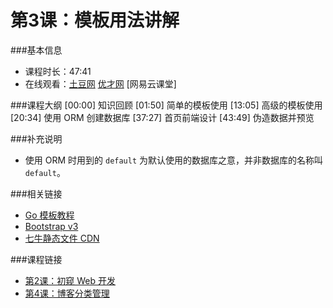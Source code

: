 第3课：模板用法讲解
==========================

###基本信息
- 课程时长：47:41
- 在线观看：[土豆网](http://www.tudou.com/programs/view/BuoN93Yplow/) [优才网](http://www.ucai.cn/course/chapter/87/3267/4792) [网易云课堂]

###课程大纲
	[00:00] 知识回顾
	[01:50] 简单的模板使用
	[13:05] 高级的模板使用
	[20:34] 使用 ORM 创建数据库
	[37:27] 首页前端设计
	[43:49] 伪造数据并预览
	
###补充说明

- 使用 ORM 时用到的 `default` 为默认使用的数据库之意，并非数据库的名称叫 `default`。 

###相关链接

- [Go 模板教程](https://github.com/astaxie/build-web-application-with-golang/blob/master/ebook/07.4.md)
- [Bootstrap v3](http://v3.bootcss.com/)
- [七牛静态文件 CDN](http://www.staticfile.org/)

###课程链接

- [第2课：初窥 Web 开发](../lecture2/lecture2.md)
- [第4课：博客分类管理](../lecture4/lecture4.md)